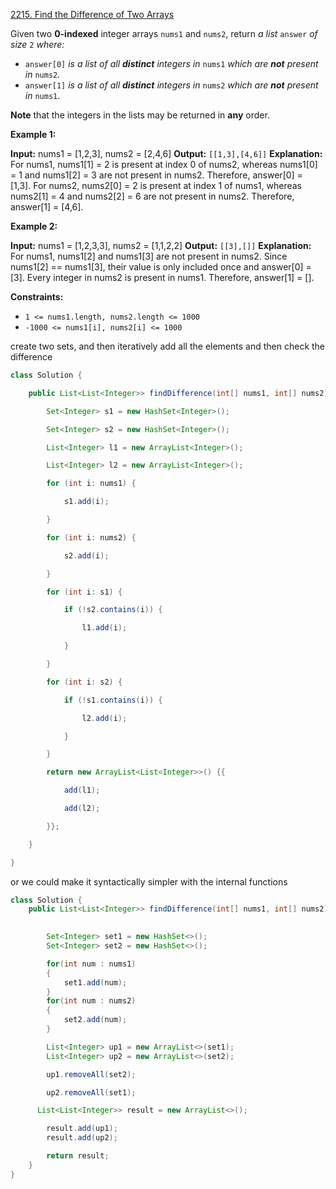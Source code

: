 [2215. Find the Difference of Two Arrays](https://leetcode.com/problems/find-the-difference-of-two-arrays/)

Given two **0-indexed** integer arrays `nums1` and `nums2`, return _a list_ `answer` _of size_ `2` _where:_

- `answer[0]` _is a list of all **distinct** integers in_ `nums1` _which are **not** present in_ `nums2`_._
- `answer[1]` _is a list of all **distinct** integers in_ `nums2` _which are **not** present in_ `nums1`.

**Note** that the integers in the lists may be returned in **any** order.

**Example 1:**

**Input:** nums1 = [1,2,3], nums2 = [2,4,6]
**Output:** `[[1,3],[4,6]]`
**Explanation:**
For nums1, nums1[1] = 2 is present at index 0 of nums2, whereas nums1[0] = 1 and nums1[2] = 3 are not present in nums2. Therefore, answer[0] = [1,3].
For nums2, nums2[0] = 2 is present at index 1 of nums1, whereas nums2[1] = 4 and nums2[2] = 6 are not present in nums2. Therefore, answer[1] = [4,6].

**Example 2:**

**Input:** nums1 = [1,2,3,3], nums2 = [1,1,2,2]
**Output:** `[[3],[]]`
**Explanation:**
For nums1, nums1[2] and nums1[3] are not present in nums2. Since nums1[2] == nums1[3], their value is only included once and answer[0] = [3].
Every integer in nums2 is present in nums1. Therefore, answer[1] = [].

**Constraints:**

- `1 <= nums1.length, nums2.length <= 1000`
- `-1000 <= nums1[i], nums2[i] <= 1000`

create two sets, and then iteratively add all the elements and then check the difference

```java
class Solution {

    public List<List<Integer>> findDifference(int[] nums1, int[] nums2) {

        Set<Integer> s1 = new HashSet<Integer>();

        Set<Integer> s2 = new HashSet<Integer>();

        List<Integer> l1 = new ArrayList<Integer>();

        List<Integer> l2 = new ArrayList<Integer>();

        for (int i: nums1) {

            s1.add(i);

        }

        for (int i: nums2) {

            s2.add(i);

        }

        for (int i: s1) {

            if (!s2.contains(i)) {

                l1.add(i);

            }

        }

        for (int i: s2) {

            if (!s1.contains(i)) {

                l2.add(i);

            }

        }

        return new ArrayList<List<Integer>>() {{

            add(l1);

            add(l2);

        }};

    }

}
```

or we could make it syntactically simpler with the internal functions
```java
class Solution {
    public List<List<Integer>> findDifference(int[] nums1, int[] nums2) {
        

        Set<Integer> set1 = new HashSet<>();
        Set<Integer> set2 = new HashSet<>();

        for(int num : nums1)
        {
            set1.add(num);
        }
        for(int num : nums2)
        {
            set2.add(num);
        }

        List<Integer> up1 = new ArrayList<>(set1);
        List<Integer> up2 = new ArrayList<>(set2);

        up1.removeAll(set2);

        up2.removeAll(set1);

      List<List<Integer>> result = new ArrayList<>();

        result.add(up1);
        result.add(up2);

        return result;
    }
}
```
